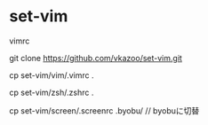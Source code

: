 set-vim
=======

vimrc

git clone https://github.com/vkazoo/set-vim.git


cp set-vim/vim/.vimrc .

cp set-vim/zsh/.zshrc .

cp set-vim/screen/.screenrc .byobu/ // byobuに切替



